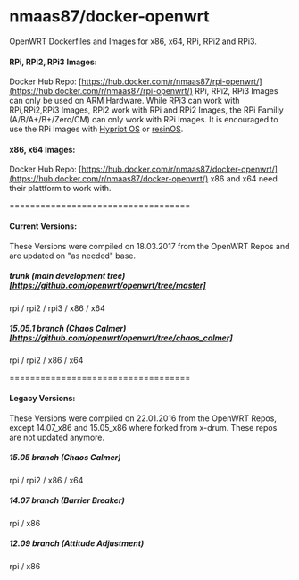 # nmaas87/docker-openwrt
OpenWRT Dockerfiles and Images for x86, x64, RPi, RPi2 and RPi3.

#### RPi, RPi2, RPi3 Images:
Docker Hub Repo: [https://hub.docker.com/r/nmaas87/rpi-openwrt/](https://hub.docker.com/r/nmaas87/rpi-openwrt/)
RPi, RPi2, RPi3 Images can only be used on ARM Hardware.
While RPi3 can work with RPi,RPi2,RPi3 Images, RPi2 work with RPi and RPi2 Images, the RPi Familiy (A/B/A+/B+/Zero/CM) can only work with RPi Images. It is encouraged to use the RPi Images with [Hypriot OS](http://blog.hypriot.com/) or [resinOS](https://resinos.io/). 

#### x86, x64 Images:
Docker Hub Repo: [https://hub.docker.com/r/nmaas87/docker-openwrt/](https://hub.docker.com/r/nmaas87/docker-openwrt/)
x86 and x64 need their plattform to work with.

===================================

#### Current Versions: 
These Versions were compiled on 18.03.2017 from the OpenWRT Repos and are updated on "as needed" base.

##### trunk (main development tree) [https://github.com/openwrt/openwrt/tree/master]
rpi / rpi2 / rpi3 / x86 / x64

##### 15.05.1 branch (Chaos Calmer) [https://github.com/openwrt/openwrt/tree/chaos_calmer]
rpi / rpi2 / x86 / x64

===================================

#### Legacy Versions: 
These Versions were compiled on 22.01.2016 from the OpenWRT Repos, except 14.07_x86 and 15.05_x86 where forked from x-drum. These repos are not updated anymore.

#####  15.05 branch (Chaos Calmer)
rpi / rpi2 / x86 / x64

#####  14.07 branch (Barrier Breaker)
rpi / x86

#####  12.09 branch (Attitude Adjustment)
rpi / x86
